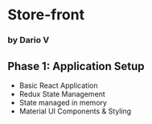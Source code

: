 # Store-front 
### by Dario V

## Phase 1: Application Setup

- Basic React Application
- Redux State Management
- State managed in memory
- Material UI Components & Styling
